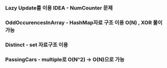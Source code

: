 ### Lazy Update를 이용 IDEA - NumCounter 문제

### OddOccurencesInArray - HashMap자료 구조 이용 O(N) , XOR 풀이 가능

### Distinct - set 자료구조 이용

### PassingCars - multiple로 O(N^2) -> O(N)으로 가능

